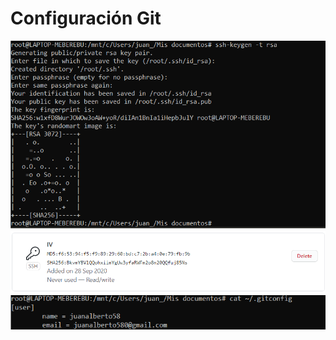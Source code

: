 # Configuración Git


![Configuracion ssh](../image/configSsh.png)
![Configuracion ssh1](../image/configSsh1.png)
![Configuracion Git](../image/configGit.png)





